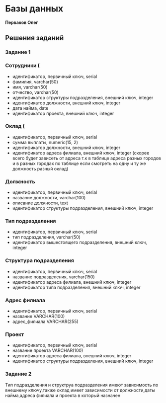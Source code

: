 # Базы данных

**Перваков Олег**

## Решения заданий

### Задание 1
### Сотрудники (
- идентификатор, первичный ключ, serial
- фамилия, varchar(50)
- имя, varchar(50)
- отчество, varchar(50)
- идентификатор структуры подразделения, внешний ключ, integer
- идентификатор должности, внешний ключ, integer
- дата найма, date
- идентификатор проекта, внешний ключ, integer
### Оклад (
- идентификатор, первичный ключ, serial
- сумма выплаты, numeric(15, 2)
- идентификатор должности, внешний ключ, integer
- идентификатор адреса филиала, внешний ключ, integer (скорее всего будет зависеть от адреса т.к в таблице адреса разных городов и в разных городах по таблице если смотреть на одну и ту же должность разный оклад)
### Должность
- идентификатор, первичный ключ, serial
- название должности, varchar(100)
- описание должности, text
- идентификатор структуры подразделения, внешний ключ, integer
### Тип подразделения
- идентификатор, первичный ключ, serial
- тип подразделения, varchar(50)
- идентификатор вышестоящего подразделения, внешний ключ, integer
### Структура подразделения
- идентификатор, первичный ключ, serial
- название подразделения, varchar(150)
- идентификатор адреса филиала, внешний ключ, integer
- идентификатор типа подразделения, внешний ключ, integer
### Адрес филиала
- идентификатор, первичный ключ, serial
- название VARCHAR(100)
- адрес_филиала VARCHAR(255)
### Проект 
- идентификатор, первичный ключ, serial
- название проекта VARCHAR(100)
- идентификатор адреса филиала, внешний ключ, integer
- идентификатор структуры подразделения, внешний ключ, integer
### Задание 2
Тип подразделения и структруа подразделения имеют зависимость по внешнему ключу,также оклад имеет зависимости от должности,даты найма,адреса филиала и проекта в который назначен
